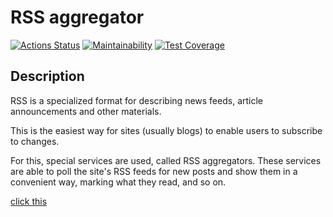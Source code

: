 # RSS aggregator

[![Actions Status](https://github.com/looleeluu/frontend-project-lvl3/workflows/hexlet-check/badge.svg)](https://github.com/looleeluu/frontend-project-lvl3/actions)
[![Maintainability](https://api.codeclimate.com/v1/badges/0c71a15845a9052c2722/maintainability)](https://codeclimate.com/github/looleeluu/frontend-project-lvl3/maintainability)
[![Test Coverage](https://api.codeclimate.com/v1/badges/0c71a15845a9052c2722/test_coverage)](https://codeclimate.com/github/looleeluu/frontend-project-lvl3/test_coverage)

## Description
RSS is a specialized format for describing news feeds, article announcements and other materials. 

This is the easiest way for sites (usually blogs) to enable users to subscribe to changes. 

For this, special services are used, called RSS aggregators. These services are able to poll the site's RSS feeds for new posts and show them in a convenient way, marking what they read, and so on.

[click this](https://looleeluu-front3-ou8wi6qd8-looleeluu.vercel.app/)
